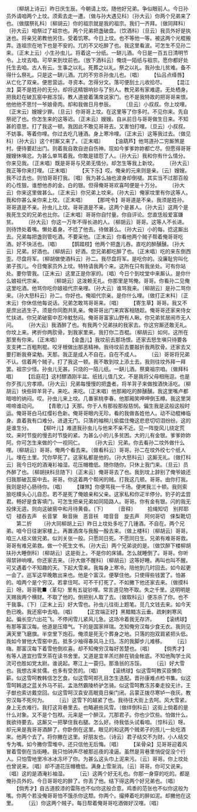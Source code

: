 <!-- { "loadSidebar": true } -->
　　〔柳胡上诗云〕昨日庆生辰。今朝请上坟。随他好兄弟。争似眼前人。今日孙员外请咱两个上坟。须索去走一遭。〔做与孙大遇见科〕〔孙大云〕你两个兄弟来了也。〔做摆祭礼科〕〔柳胡云〕你的祖宗就是我的祖宗。我们一齐拜。〔做同拜科〕〔孙大云〕咱祭过了祖宗也。两个兄弟把盏破盘。〔饮酒科〕〔旦云〕我员外好是执迷也。将亲兄弟教他另住。受着饥寒。今日上坟。也不等他一等。被这两个光棍搬弄。连祖宗在地下也是不安的。兀的不又吃醉了也。我这里看波。可怎生不见孙二来。〔正末上云〕小生孙虫儿。将着这一分纸。一缾儿酒。今日是一百五日清明节令。上坟去咱。可早来到坟前也。〔放下酒科云〕俺烧一陌纸与祖宗。愿你都好处托生去咱。古人有云。生事之以礼。死葬之以礼。祭之以礼。我孙虫儿贫难。备不得什么祭礼。只是这一缾儿酒。兀的不穷杀孙虫儿也。〔唱〕
　　【仙吕点绛唇】从亡化了双亲。便思营运。寻资本。怎得分文。落可便刮土儿收拾尽。
　　【混江龙】莫不是姓孙的无分。却将这精银响钞与了别人。教兄弟有家难逩。无处栖身。把我赶在破瓦窑中捱冻馁。教人道披着蒲席说家门。也不是我特故的把哥哥来恨。他他他不思忖一爷娘骨肉。却和我做日月参辰。
　　〔旦云〕小叔叔。你上坟哩。〔正末云〕嫂嫂少罪。〔旦云〕你哥哥上坟。在这里等了你多时。不见你来。先自祭祀了也。你怎生来的这等迟。〔正末云〕嫂嫂。自从前日与哥哥做生日来。不知甚的意思。打了我这一顿。我因此不敢见哥哥去。又害怕打哩。〔旦云〕小叔叔。不妨事。等着你哩。你过去吃几锺酒。身上寒冷哩。〔正末云〕这等我过去。〔做见科〕〔孙大云〕这个村厮又来了。〔正末唱〕
　　【油葫芦】他骂道孙二穷厮煞是村。便待要赶出门。则着我自敦自逊自伤神。现如今爹爹妳妳都亡尽。但愿得哥哥嫂嫂休嗔忿。为甚么单骂着我。你敢是错怨了人。〔孙大云〕我和你有什么情分。你来见我。〔正末唱〕既是哥哥与兄弟无情分。却怎生等我上新坟。
　　〔孙大云〕我正等你来打哩。〔正末唱〕
　　【天下乐】哎。俺亲的元来则是亲。〔云〕嫂嫂。我不过去也。则怕哥哥打我。〔唱〕我为甚么抽也波身却倒褪。其实当不过那百般的心性狠。谁想他赤的金。白的银。但得俺哥哥欢喜呵便是十万分。
　　〔孙大云〕你来这里做甚么。〔正末云〕你兄弟上坟来。〔孙大云〕俺家坟里有你这等人。我和你甚么亲你来上坟。〔正末唱〕
　　【那咤令】哥哥道是不亲。我须是姓孙。哥哥道是不亲。孙虫儿上坟。哥哥道是不亲。这两个是甚人。〔孙大云〕这两个是我死生交的兄弟也比你。〔正末唱〕哥哥你自忖量。你自评论。您直恁般爱富嫌贫。
　　〔孙大云〕你这一万年不得长进的人。〔柳胡云〕哥哥。这等人不长进。则待馋处着嘴。懒处着身。不捻了他去。待做甚么。〔孙大云〕小的每。捻这厮出去。兄弟每把盏则管吃酒。不要采他。〔正末云〕你看他两个贼子帮着俺哥哥吃酒。好不快活也。〔唱〕
　　【鹊踏枝】他两个把盏儿吞。直吃的醉醺醺。〔孙大云〕兄弟。好酒也。〔柳胡云〕好酒。您兄弟都吃醉了也。〔正末唱〕吃的来东倒西歪。尽盘将军。〔柳胡做使酒科云〕孙二。我尽盘将军。是吃你的。没廉耻穷叫化弟子孩儿。今日俺家员外上坟。特特请我两个来。这所在只有我坐处。可有你站处。要你管我。〔正末云〕这里正是你家的。〔唱〕今日个到坟堂中来厮认。是你什么娘祖代宗亲。
　　〔柳胡云〕这泼赖无礼。你那里是骂俺。哥哥。你看孙二见俺这里吃酒。他骂你吃你娘祖代宗亲哩。〔孙大云〕谁骂我来。〔柳胡云〕是孙二骂你来。〔孙大怒科云〕孙二。你好也。俺祖代宗亲。是你什么哩。〔做打正末科〕〔正末云〕你休信他每说话。兄弟怎敢骂哥哥来。〔唱〕
　　【寄生草】哥哥。我又不是庶出逃生子。须是你同胞共乳亲。俺哥哥出门来宾客相随趁。俺哥哥还家来侍女忙扶进。你兄弟破窑中忍冷躭愁闷。俺哥哥富家山野有人瞅。你兄弟贫居闹市无人问。
　　〔孙大云〕我酒醉了也。有我两个兄弟扶的我家去。你这穷厮还敢无礼。你坟上来。拷折你两肷骨。到我家里来。我打你二百棍。〔柳胡云〕如何。这所在那里有你来。〔正末唱〕
　　【金盏儿】我坟前去那场恨。还家去怒生嗔只待要各支支拷二百粗荆棍。咬牙根做出那恶精神。我待坟前去要敲折我两肷骨。还家去又要打断我脊梁觔。天那。我正是成人不自在。自在不成人。
　　〔云〕哥哥将兄弟不认。信着两个贼子。打了我这一顿。我不敢到坟上添土去。我则往坟外拜一拜罢。祖宗少怪。孙虫儿无甚。只烧的一陌儿纸。一缾儿酒。祭奠祖宗咱。〔做拜科唱〕
　　【后庭花】这村醪酒刚半盆。纸钱儿值几文。不是我将父母相拖逗。也是你歹孩儿穷孝顺。〔孙大云〕兄弟每慢慢的把盏者。将羊背子来做按酒快活吃。〔柳胡云〕快些碎羊背子。来吃。来吃。〔正末唱〕他那厢吃的醉醺醺。我这里嘴卢都暗喑的纳闷。哎。孙虫儿来上坟。几番家桃李春。他那厢笑呷呷倒玉樽。我这里哭啼啼谁动问。
　　【青歌儿】天那。你于人有那般那般慈悯。偏生我是这般这般时运。俺哥哥白马红缨衫色新。俺哥哥眼内无珍。看的我做各姓他人。动不动棍棒临身。直着我有口难分。进退无门。只落的袖稍儿偷揾住俺这悲悲切切泪纷纷。这的是谁生分。
　　【柳叶儿】难道我孙虫儿与他来不亲不近。见一阵旋风儿绕定荒坟。来时节旋的慢去时节旋的紧。为甚么小的儿多贫困。大的儿有金银。爹爹妳妳阿。你可怎生来做的个一视同仁。
　　〔孙大云〕兄弟。你去看孙二坟外做什么哩。〔柳胡云〕哥哥。俺两个看去来。〔做看科云〕哥哥。孙二在坟外绞七个纸人儿。埋在土里。咒你早死了。这家私都是他的。〔孙大怒科云〕这厮无礼。〔做打科云〕我今日吃的酒淹衫袖湿。花压帽檐低。随你随你。只休上我门来。〔旦云〕员外醉了也。〔柳胡扶科旦随下〕〔正末云〕俺哥哥去了也。我到坟上辞别了俺爷娘还归我那破瓦窑中去。哥哥。你这着两个帮闲的贼。打我这几顿。哥哥。由你打我。我则是好心肠待你。〔唱〕
　　【赚煞】你便骂我一千场。便拷我三十顿。我则索狼吃幞头心儿自忍。若不是死了俺娘亲和父亲。这家私和你疋半停分。豹子的孟尝君。畅好是食客填门。可怎生把亲兄弟如同陌路人。哥哥。你有金有银。闪的我无投倈无逩。则向这破窑中和月待黄昏。〔下〕
　　〔音释〕
　　拾绳知切　别邦耶切　褪吞去声　长音掌　瞅音揪　恶音袄　喑音音　旋去声　阿何哥切　倈梨靴切
　　第二折
　　〔孙大同柳胡上云〕昨日上坟处多吃了几锺酒。不自在。两个兄弟。咱今日往谢家楼上。再置酒席与我酘一酘去来。〔做上楼科〕〔柳胡云〕哥哥。咱三人结义做兄弟。似刘关张一般。只愿同日死。不愿同日生。兄弟有难哥哥救。哥哥有难兄弟救。做一个死生文书。〔孙大云〕两个兄弟说的是。〔做饮醉下楼柳胡扶孙大睡倒科〕〔柳胡云〕这是街上。不是你的床铺。怎么就睡倒了。哥哥。你听得禁钟响哩。你还家去来。〔孙大做不醒科〕〔柳胡云〕这等好睡。再叫也叫不醒。可又遇着个不知趣的天。下起大雪来。我每身上寒冷。陪他到几时回去。如今起更一会了。巡军这早晚敢出来也。他是个富汉。便拏住他。只使得些钱罢了。怕甚的。咱两个是个穷汉。若拿住呵。可不干打死了。不如撇下他还家去来。〔做摸科云〕呀。哥哥靴■〈革勾〉里有五锭钞哩。常言道见物不取。失之千里。这明明是天赐我两个横财。不取了他的。倒把别人取了去。〔做取科云〕便冻杀了你。也不干我事。〔下〕〔正末上云〕好大雪也。孙虫儿往街上题笔。觅几文钱去来。如今天色已晚。我还窑中去咱。〔唱〕
　　【正宫端正好】黑黯黯冻云垂。疏剌剌寒风起。徧长空六出花飞。不停闲雪儿紧风儿急。这场冷着我无存济。
　　【滚绣球】有那等富汉每。他道是压瘴气。下的是国家祥瑞。怎知俺穷汉每少食无衣。我则见满天里飞磨旗。半空里下炮石。俺须是死无个葬身之地。只落的抱双肩紧把头低。我如今冒他大雪窑中去。抵多少袖得春风马上归。冻的我脚步儿难移。
　　〔云〕嗨。那富汉每下着雪他倒欢喜。却不知俺穷汉每好苦楚也。〔唱〕
　　【倘秀才】有等人道宜扫雪烹茶在读书舍里。又道是宜羊羔烂醉在销金帐底。不知他陶学士风流可也胜如党太尉。谁说起。寒江上一蓑归。那渔翁的冻馁。
　　〔云〕好大雪也。我想古来贫儒。也多有受苦的。〔唱〕
　　【滚绣球】似这雪呵教买臣懒负薪。似这雪呵教韩信怎乞食。似这雪呵郑孔目怎生迭配。晋孙康难点检书集。似这雪呵韩退之蓝关外马不前。孟浩然霸陵桥驴怎骑。似这雪呵教冻苏秦走投无计。王子猷也索访戴空回。似这雪呵汉袁安高眠竟日柴门闭。吕蒙正拨尽寒垆一夜灰。教穷汉每不死何为。
　　〔云〕这雪下的越紧了也。我待往大街上去呵。风大雪紧。身上无衣难行。我打这背巷里去。也略避些风雪。〔做绊倒科云〕这街上倘着的是什么对象。又不是个包袱。元来是一个醉汉。兀那君子。你也少饮些。怕做什么。我欲待要去。这厮又一把拏住我右腿。怎么好。待我低头试看咱。〔惊科云〕呀。却元来是我哥哥酒醉了。你卧倒在这里。眼见的和这两个贼弟子的孩儿一处吃酒来。他两个去了。将你撇在这里。好朋友也。〔诗云〕君子结交不为财。小人结交专为嘴。如今撇你雪堆中。还只信他无后悔。〔唱〕
　　【呆骨朵】见哥哥迎着风冒着雪倒在当街睡。我只怕钟声尽被那巡夜的凌逼。虽然是背巷里悄促促没个行人。只怕雪地里冷冰冰冻坏了你。为甚么这头巾上泥来污。〔云〕哥哥。你上坟处也曾说来。〔唱〕却不道花压帽檐低。满身上雪渐消。〔云〕哥哥。你可又说来。〔唱〕这的是酒淹衫袖湿。
　　〔云〕这两个好无礼也。你那一身穿的吃的。都是俺孙员外的。今日哥哥吃的醉了。你丢了他。结下得这两个好兄弟也。〔唱〕
　　【倘秀才】自古道胶漆的雷陈也不似你这般合意。鸡黍的范张也不似你这般为嘴。你两个若没俺哥哥怕不饿杀你这颓。你两个。撮捧着吃的醉如泥。却撇他在这里。
　　〔云〕你这两个贼子。每日帮着俺哥哥吃酒做好汉哩。〔唱〕
